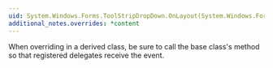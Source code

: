 ```yaml
---
uid: System.Windows.Forms.ToolStripDropDown.OnLayout(System.Windows.Forms.LayoutEventArgs)
additional_notes.overrides: *content
---
```


<p>When overriding <xref href="System.Windows.Forms.ToolStripDropDown.OnLayout(System.Windows.Forms.LayoutEventArgs)"></xref> in a derived class, be sure to call the base class's <xref href="System.Windows.Forms.ToolStripDropDown.OnLayout(System.Windows.Forms.LayoutEventArgs)"></xref> method so that registered delegates receive the event.</p>


